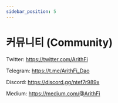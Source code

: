 ```yaml
---
sidebar_position: 5
---
```


# 커뮤니티 (Community)

Twitter: https://twitter.com/ArithFi

Telegram: https://t.me/ArithFi_Dao

Discord: https://discord.gg/ntef7r989x

Medium: https://medium.com/@ArithFi